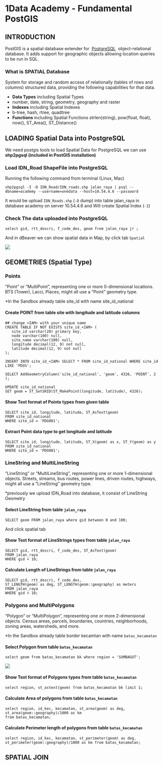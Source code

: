 # 1Data Academy - Fundamental PostGIS

## INTRODUCTION
PostGIS is a spatial database extender for  [PostgreSQL](https://postgresql.org/)  object-relational database. It adds support for geographic objects allowing location queries to be run in SQL.

### What is SPATIAL Database
System for storage and random access of relationally (tables of rows and columns) structured data, providing the following capabilities for that data.
* **Data Types** including Spatial Types
* number, date, string, geometry, geography and raster
* **Indexes** including Spatial Indexes
* b-tree, hash, rtree, quadtree
* **Functions** including Spatial Functions
strlen(string), pow(float, float), now(), ST_Area(), ST_Distance() 


## LOADING Spatial Data into PostgreSQL
We need postgis tools to load Spatial Data for PostgreSQL we can use **shp2pgsql (included in PostGIS installation)**

### Load IDN_Road ShapeFile into PostgreSQL
Running the following command from terminal (Linux, Mac) 
```
shp2pgsql -I -D IDN_Road/IDN_roads.shp jalan_raya | psql --dbname=academy --username=onedata --host=10.54.4.6 --password
```

It would be upload `IDN_Roads.shp`  (`-D` dump) into table jalan_raya in database academy on server 10.54.4.6 and Will create Spatial Index (`-I`) 

### Check The data uploaded into PostgreSQL	
```
select gid, rtt_descri, f_code_des, geom from jalan_raya jr ;
```
And in dBeaver we can show spatial data in Map, by click tab `Spatial`

![](README/8A944B37-C682-4CD7-8E91-792CA80EA295.png)

## GEOMETRIES (Spatial Type)
### Points
“Point” or “MultiPoint”, representing one or more 0-dimensional locations. BTS (Tower), Lacci, Places, might all use a “Point” geometry type.

*In the Sandbox already table site_id with name site_id_national

#### Create POINT from table site with longitude and latitude columns
```
## change <IAM> with your unique name
CREATE TABLE IF NOT EXISTS site_id_<IAM> (
   site_id varchar(20) primary key,
   node varchar(100) null,
   site_name varchar(100) null,
   longitude decimal(12, 9) not null, 
   latitude decimal(12, 9) not null
);

INSERT INTO site_id_<IAM> SELECT * FROM site_id_national WHERE site_id LIKE 'PDG%';

SELECT AddGeometryColumn('site_id_national', 'geom', 4326, 'POINT', 2 );

UPDATE site_id_national 
SET geom = ST_SetSRID(ST_MakePoint(longitude, latitude), 4326);
```

#### Show Text format of Points types from given table
```
SELECT site_id, longitude, latitude, ST_AsText(geom)
FROM site_id_national
WHERE site_id = 'PDG001';
```


#### Extract Point data type to get longitude and latitude
```
SELECT site_id, longitude, latitude, ST_X(geom) as x, ST_Y(geom) as y
FROM site_id_national
WHERE site_id = 'PDG001';
```

### LineString and MultiLineString
“LineString” or “MultiLineString”, representing one or more 1-dimensional objects. Streets, streams, bus routes, power lines, driven routes, highways, might all use a “LineString” geometry type.

*previously we upload IDN_Road into database, it consist of LineString Geometry

#### Select LineString from table `jalan_raya` 
```
SELECT geom FROM jalan_raya where gid between 0 and 100;
```
And click spatial tab

#### Show Text format of LineStrings types from table `jalan_raya`
```
SELECT gid, rtt_descri, f_code_des, ST_AsText(geom) 
FROM jalan_raya 
WHERE gid < 10;
```

#### Calculate Length of LineStrings from table `jalan_raya`
```
SELECT gid, rtt_descri, f_code_des, 
ST_LENGTH(geom) as deg, ST_LENGTH(geom::geography) as meters
FROM jalan_raya 
WHERE gid < 10;
```

### Polygons and MultiPolygons
“Polygon” or “MultiPolygon”, representing one or more 2-dimensional objects. Census areas, parcels, boundaries, countries, neighborhoods, zoning areas, watersheds, and more.

*In the Sandbox already table border kecamtan with name `batas_kecamatan`

#### Select Polygon from table `batas_kecamatan` 
```
select geom from batas_kecamatan bk where region = 'SUMBAGUT';
```
![](README/4E81640A-6D65-453D-BC06-D3255B138DBE.png)

#### Show Text format of Polygons types from table `batas_kecamatan`
```
select region, st_astext(geom) from batas_kecamatan bk limit 1;
```

#### Calculate Area of polygons from table `batas_kecamatan`
```
select region, id_kec, kecamatan, st_area(geom) as deg, st_area(geom::geography)/1000 as km 
from batas_kecamatan;
```

#### Calculate Perimeter length of polygons from table `batas_kecamatan`

```
select region, id_kec, kecamatan, st_perimeter(geom) as deg, st_perimeter(geom::geography)/1000 as km from batas_kecamatan;
```


## SPATIAL JOIN
### 